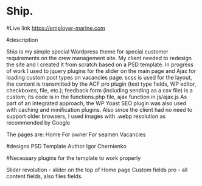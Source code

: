 # Ship.
#Live link
https://employer-marine.com

#description

Ship is my simple special Wordpress theme for special customer requirements on the crew management site.
My client needed to redesign the site and I created it from scratch based on a PSD template.
In progress of work I used to jquery plugins for the slider on the main page and Ajax for loading custom post types on vacancies page.
scss is used for the layout, the content is transmitted by the ACF pro plugin (text type fields, WP editor, checkboxes, file, etc.); 
feedback form (including sending as a csv file) is a custom, its code is in the functions.php file, ajax function in js/ajax.js
As part of an integrated approach, the WP Yoast SEO plugin was also used with caching and minification plugins.
Also since the client had no need to support older browsers, I used images with .webp resolution as recommended by Google

The pages are:
Home
For owner
For seamen
Vacancies

#designs
PSD Template Author Igor Chernienko

#Necessary plugins for the template to work properly

Slider revolution - slider on the top of Home page
Custom fields pro - all content fields, also files fields.
